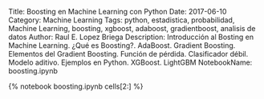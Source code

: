 Title: Boosting en Machine Learning con Python
Date: 2017-06-10
Category: Machine Learning
Tags: python, estadistica, probabilidad, Machine Learning, boosting, xgboost, adaboost, gradientboost, analisis de datos 
Author: Raul E. Lopez Briega
Description: Introducción al Bosting en Machine Learning. ¿Qué es Boosting?. AdaBoost. Gradient Boosting. Elementos del Gradient Boosting. Función de pérdida. Clasificador débil. Modelo aditivo. Ejemplos en Python. XGBoost. LightGBM
NotebookName: boosting.ipynb

{% notebook boosting.ipynb cells[2:] %}
